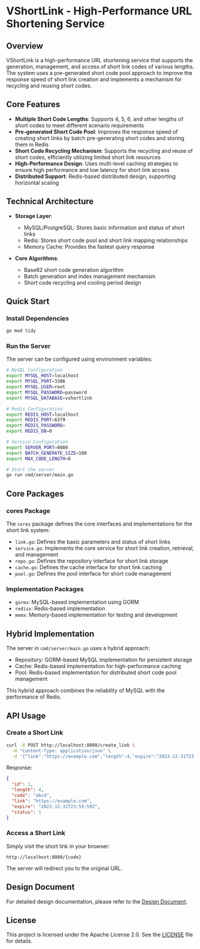 # VShortLink - High-Performance URL Shortening Service

## Overview

VShortLink is a high-performance URL shortening service that supports the generation, management, and access of short link codes of various lengths. The system uses a pre-generated short code pool approach to improve the response speed of short link creation and implements a mechanism for recycling and reusing short codes.

## Core Features

- **Multiple Short Code Lengths**: Supports 4, 5, 6, and other lengths of short codes to meet different scenario requirements
- **Pre-generated Short Code Pool**: Improves the response speed of creating short links by batch pre-generating short codes and storing them in Redis
- **Short Code Recycling Mechanism**: Supports the recycling and reuse of short codes, efficiently utilizing limited short link resources
- **High-Performance Design**: Uses multi-level caching strategies to ensure high performance and low latency for short link access
- **Distributed Support**: Redis-based distributed design, supporting horizontal scaling

## Technical Architecture

- **Storage Layer**:
  - MySQL/PostgreSQL: Stores basic information and status of short links
  - Redis: Stores short code pool and short link mapping relationships
  - Memory Cache: Provides the fastest query response

- **Core Algorithms**:
  - Base62 short code generation algorithm
  - Batch generation and index management mechanism
  - Short code recycling and cooling period design

## Quick Start

### Install Dependencies

```bash
go mod tidy
```

### Run the Server

The server can be configured using environment variables:

```bash
# MySQL Configuration
export MYSQL_HOST=localhost
export MYSQL_PORT=3306
export MYSQL_USER=root
export MYSQL_PASSWORD=password
export MYSQL_DATABASE=vshortlink

# Redis Configuration
export REDIS_HOST=localhost
export REDIS_PORT=6379
export REDIS_PASSWORD=
export REDIS_DB=0

# Service Configuration
export SERVER_PORT=8080
export BATCH_GENERATE_SIZE=100
export MAX_CODE_LENGTH=6

# Start the server
go run cmd/server/main.go
```

## Core Packages

### cores Package

The `cores` package defines the core interfaces and implementations for the short link system:

- `link.go`: Defines the basic parameters and status of short links
- `service.go`: Implements the core service for short link creation, retrieval, and management
- `repo.go`: Defines the repository interface for short link storage
- `cache.go`: Defines the cache interface for short link caching
- `pool.go`: Defines the pool interface for short code management

### Implementation Packages

- `gormx`: MySQL-based implementation using GORM
- `redisx`: Redis-based implementation
- `memx`: Memory-based implementation for testing and development

## Hybrid Implementation

The server in `cmd/server/main.go` uses a hybrid approach:

- Repository: GORM-based MySQL implementation for persistent storage
- Cache: Redis-based implementation for high-performance caching
- Pool: Redis-based implementation for distributed short code pool management

This hybrid approach combines the reliability of MySQL with the performance of Redis.

## API Usage

### Create a Short Link

```bash
curl -X POST http://localhost:8080/create_link \
  -H "Content-Type: application/json" \
  -d '{"link":"https://example.com","length":4,"expire":"2023-12-31T23:59:59Z"}'
```

Response:

```json
{
  "id": 1,
  "length": 4,
  "code": "abcd",
  "link": "https://example.com",
  "expire": "2023-12-31T23:59:59Z",
  "status": 1
}
```

### Access a Short Link

Simply visit the short link in your browser:

```
http://localhost:8080/{code}
```

The server will redirect you to the original URL.

## Design Document

For detailed design documentation, please refer to the [Design Document](doc/design.md).

## License

This project is licensed under the Apache License 2.0. See the [LICENSE](LICENSE) file for details.